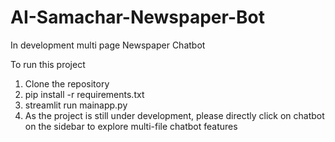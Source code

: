 # AI-Samachar-Newspaper-Bot
 In development multi page Newspaper Chatbot

 To run this project
 1. Clone the repository
 2. pip install -r requirements.txt
 3. streamlit run mainapp.py
 4. As the project is still under development, please directly click on chatbot on the 
    sidebar to explore multi-file chatbot features
